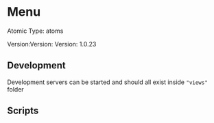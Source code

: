 # Menu

Atomic Type: atoms

Version:Version: Version: 1.0.23






## Development

Development servers can be started and should all exist inside `"views"` folder

## Scripts
